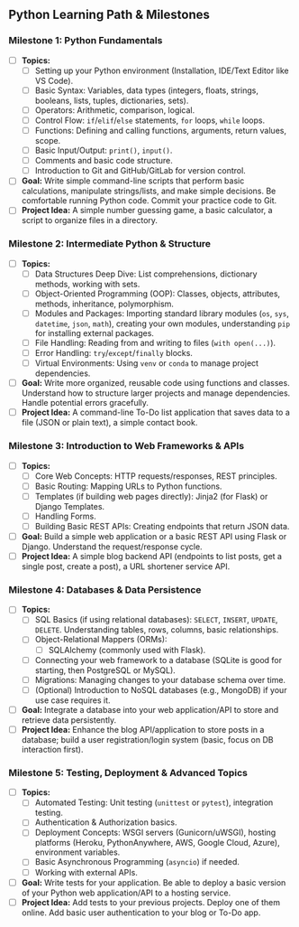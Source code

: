 ## Python Learning Path & Milestones
### **Milestone 1: Python Fundamentals**
- [ ] **Topics:**
    - [ ] Setting up your Python environment (Installation, IDE/Text Editor like VS Code).
    - [ ] Basic Syntax: Variables, data types (integers, floats, strings, booleans, lists, tuples, dictionaries, sets).
    - [ ] Operators: Arithmetic, comparison, logical.
    - [ ] Control Flow: `if`/`elif`/`else` statements, `for` loops, `while` loops.
    - [ ] Functions: Defining and calling functions, arguments, return values, scope.
    - [ ] Basic Input/Output: `print()`, `input()`.
    - [ ] Comments and basic code structure.
    - [ ] Introduction to Git and GitHub/GitLab for version control.
- [ ] **Goal:** Write simple command-line scripts that perform basic calculations, manipulate strings/lists, and make simple decisions. Be comfortable running Python code. Commit your practice code to Git.
- [ ] **Project Idea:** A simple number guessing game, a basic calculator, a script to organize files in a directory.
### **Milestone 2: Intermediate Python & Structure**
- [ ] **Topics:**
    - [ ] Data Structures Deep Dive: List comprehensions, dictionary methods, working with sets.
    - [ ] Object-Oriented Programming (OOP): Classes, objects, attributes, methods, inheritance, polymorphism.
    - [ ] Modules and Packages: Importing standard library modules (`os`, `sys`, `datetime`, `json`, `math`), creating your own modules, understanding `pip` for installing external packages.
    - [ ] File Handling: Reading from and writing to files (`with open(...)`).
    - [ ] Error Handling: `try`/`except`/`finally` blocks.
    - [ ] Virtual Environments: Using `venv` or `conda` to manage project dependencies.
- [ ] **Goal:** Write more organized, reusable code using functions and classes. Understand how to structure larger projects and manage dependencies. Handle potential errors gracefully.
- [ ] **Project Idea:** A command-line To-Do list application that saves data to a file (JSON or plain text), a simple contact book.
### **Milestone 3: Introduction to Web Frameworks & APIs**
- [ ] **Topics:**
    - [ ] Core Web Concepts: HTTP requests/responses, REST principles.
    - [ ] Basic Routing: Mapping URLs to Python functions.
    - [ ] Templates (if building web pages directly): Jinja2 (for Flask) or Django Templates.
    - [ ] Handling Forms.
    - [ ] Building Basic REST APIs: Creating endpoints that return JSON data.
- [ ] **Goal:** Build a simple web application or a basic REST API using Flask or Django. Understand the request/response cycle.
- [ ] **Project Idea:** A simple blog backend API (endpoints to list posts, get a single post, create a post), a URL shortener service API.
### **Milestone 4: Databases & Data Persistence**
- [ ] **Topics:**
    - [ ] SQL Basics (if using relational databases): `SELECT`, `INSERT`, `UPDATE`, `DELETE`. Understanding tables, rows, columns, basic relationships.
    - [ ] Object-Relational Mappers (ORMs):
        - [ ] SQLAlchemy (commonly used with Flask).
    - [ ] Connecting your web framework to a database (SQLite is good for starting, then PostgreSQL or MySQL).
    - [ ] Migrations: Managing changes to your database schema over time.
    - [ ] (Optional) Introduction to NoSQL databases (e.g., MongoDB) if your use case requires it.
- [ ] **Goal:** Integrate a database into your web application/API to store and retrieve data persistently.
- [ ] **Project Idea:** Enhance the blog API/application to store posts in a database; build a user registration/login system (basic, focus on DB interaction first).
### **Milestone 5: Testing, Deployment & Advanced Topics**
- [ ] **Topics:**
    - [ ] Automated Testing: Unit testing (`unittest` or `pytest`), integration testing.
    - [ ] Authentication & Authorization basics.
    - [ ] Deployment Concepts: WSGI servers (Gunicorn/uWSGI), hosting platforms (Heroku, PythonAnywhere, AWS, Google Cloud, Azure), environment variables.
    - [ ] Basic Asynchronous Programming (`asyncio`) if needed.
    - [ ] Working with external APIs.
- [ ] **Goal:** Write tests for your application. Be able to deploy a basic version of your Python web application/API to a hosting service.
- [ ] **Project Idea:** Add tests to your previous projects. Deploy one of them online. Add basic user authentication to your blog or To-Do app.
